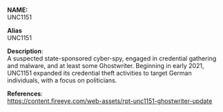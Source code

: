 **NAME:**  
UNC1151  
  
**Alias**  
UNC1151  

**Description**:   
A suspected state-sponsored cyber-spy, engaged in credential gathering and malware, and at least some Ghostwriter. Beginning in early 2021, UNC1151 expanded its credential theft activities to target German individuals, with a focus on politicians.

**References**:  
https://content.fireeye.com/web-assets/rpt-unc1151-ghostwriter-update

